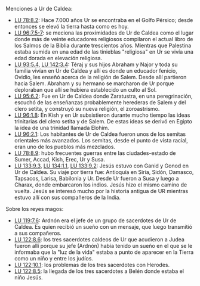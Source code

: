 
Menciones a Ur de Caldea: 
- <a id="a2_2"></a>[LU 78:8.2](/es/The_Urantia_Book/78#p8_2): Hace 7.000 años Ur se encontraba en el Golfo Pérsico; desde entonces se elevó la tierra hasta como es hoy.
- <a id="a3_2"></a>[LU 96:7.5-7](/es/The_Urantia_Book/96#p7_5): se meciona las proximidades de Ur de Caldea como el lugar donde más de veinte educadores religiosos compilaron el actual libro de los Salmos de la Biblia durante trescientos años. Mientras que Palestina estaba sumida en una edad de las tinieblas "religiosa" en Ur se vivía una edad dorada en elevación religiosa.
- <a id="a4_2"></a>[LU 93:5.4](/es/The_Urantia_Book/93#p5_4), <a id="a4_45"></a>[LU 142:3.4](/es/The_Urantia_Book/142#p3_4): Téraj y sus hijos Abraham y Najor y toda su familia vivían en Ur de Caldea y allí es donde un educador fenicio, Ovidio, les enseñó acerca de la religión de Salem. Desde allí partieron hacia Salem. Abraham y su hermano se marcharon de Ur porque deploraban que allí se hubiera establecido un culto al Sol.
- <a id="a5_2"></a>[LU 95:6.2](/es/The_Urantia_Book/95#p6_2): Fue en Ur de Caldea donde Zaratustra, en una peregrinación, escuchó de las enseñanzas probablemente herederas de Salem y del clero setita, y construyó su nueva religión, el zoroastrismo.
- <a id="a6_2"></a>[LU 96:1.8](/es/The_Urantia_Book/96#p1_8): En Kish y en Ur subsistieron durante mucho tiempo las ideas trinitarias del clero setita y de Salem. De estas ideas se derivó en Egipto la idea de una trinidad llamada Elohim.
- <a id="a7_2"></a>[LU 96:2.1](/es/The_Urantia_Book/96#p2_1): Los habitantes de Ur de Caldea fueron unos de los semitas orientales más avanzados. Los semitas, desde el punto de vista racial, eran uno de los pueblos más mezclados.
- <a id="a8_2"></a>[LU 78:8.9](/es/The_Urantia_Book/78#p8_9): hubo frecuentes guerras entre las ciudades-estado de Sumer, Accad, Kish, Erec, Ur y Susa.
- <a id="a9_2"></a>[LU 133:9.3](/es/The_Urantia_Book/133#p9_3), <a id="a9_47"></a>[LU 134:1.1](/es/The_Urantia_Book/134#p1_1), <a id="a9_92"></a>[LU 133:9.2](/es/The_Urantia_Book/133#p9_2): Jesús estuvo con Ganid y Gonod en Ur de Caldea. Su viaje por tierra fue: Antioquía en Siria, Sidón, Damasco, Tapsacos, Larisa, Babilonia y Ur. Desde Ur fueron a Susa y luego a Charax, donde embarcaron los indios. Jesús hizo el mismo camino de vuelta. Jesús se interesó mucho por la historia antigua de UR mientras estuvo allí con sus compañeros de la India.

Sobre los reyes magos:
- <a id="a12_2"></a>[LU 119:7.6](/es/The_Urantia_Book/119#p7_6): Ardnón era el jefe de un grupo de sacerdotes de Ur de Caldea. Es quien recibió un sueño con un mensaje, que luego transmitió a sus compañeros.
- <a id="a13_2"></a>[LU 122:8.6](/es/The_Urantia_Book/122#p8_6): los tres sacerdotes caldeos de Ur que acudieron a Judea fueron allí porque su jefe (Ardnón) había tenido un sueño en el que se le informaba que la "luz de la vida" estaba a punto de aparecer en la Tierra como un niño y entre los judíos.
- <a id="a14_2"></a>[LU 122:10.1](/es/The_Urantia_Book/122#p10_1): los problemas de los tres sacerdotes con Herodes.
- <a id="a15_2"></a>[LU 122:8.5](/es/The_Urantia_Book/122#p8_5): la llegada de los tres sacerdotes a Belén donde estaba el niño Jesús.